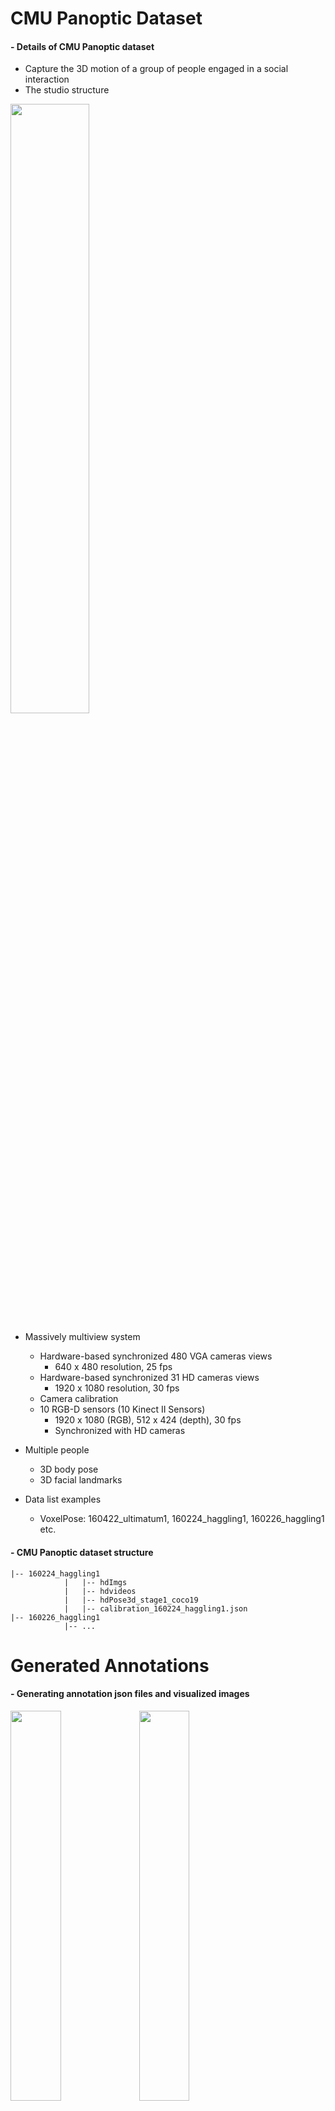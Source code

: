 CMU Panoptic Dataset
=============

#### - Details of CMU Panoptic dataset
  - Capture the 3D motion of a group of people engaged in a social interaction
  - The studio structure
  
  <img src="https://user-images.githubusercontent.com/52263269/202191388-473de652-5c21-40cc-9218-96dc939e9724.png" width="50%"></img>

  - Massively multiview system
    - Hardware-based synchronized 480 VGA cameras views
      - 640 x 480 resolution, 25 fps
    - Hardware-based synchronized 31 HD cameras views
      - 1920 x 1080 resolution, 30 fps
    - Camera calibration
    - 10 RGB-D sensors (10 Kinect Ⅱ Sensors)
      - 1920 x 1080 (RGB), 512 x 424 (depth), 30 fps
      - Synchronized with HD cameras
    
  - Multiple people
    - 3D body pose
    - 3D facial landmarks
    
  - Data list examples
    - VoxelPose: 160422_ultimatum1, 160224_haggling1, 160226_haggling1 etc.
    
#### - CMU Panoptic dataset structure

```
|-- 160224_haggling1
            |   |-- hdImgs
            |   |-- hdvideos
            |   |-- hdPose3d_stage1_coco19
            |   |-- calibration_160224_haggling1.json
|-- 160226_haggling1  
            |-- ...
```

Generated Annotations
=============

#### - Generating annotation json files and visualized images

  <img src="https://user-images.githubusercontent.com/52263269/202971006-dd8733de-a8d5-471c-bdb9-20702657e6e1.jpg" width="40%"></img>
  <img src="https://user-images.githubusercontent.com/52263269/202972107-75075843-87d2-4aa5-8b23-c1dbc835cac7.jpg" width="40%"></img>
  <img src="https://user-images.githubusercontent.com/52263269/202972266-2bf65cf9-bd80-47ea-a714-f8bf0d396e80.jpg" width="40%"></img>
  <img src="https://user-images.githubusercontent.com/52263269/202972373-875bcedd-3ac3-42ed-8e7a-2ac8de02dc3d.jpg" width="40%"></img>

#### - Annotation structures

```
|-- 160224_haggling1
            |   |-- calibration_160422_haggling1.json
            |   |-- 00_01
            |   |   |   |-- annotations
            |   |   |   |   |   |-- 00_03_00000206_gt.json
            |   |   |   |   |   |-- ...
            |   |   |   |-- origin_images
            |   |   |   |   |   |-- 00_03_00000206.jpg
            |   |   |   |   |   |-- ...
            |   |   |   |-- vis_images
            |   |   |   |   |   |-- 00_03_00000206_vis.jpg
            |   |   |   |   |   |-- ...
            |   |-- 00_02
            |   |-- ...
|-- 160226_haggling1  
            |-- ...
```

#### - Annotation json file format
  
```
{"bodies": [
  { "view_id": view id (HD camera id),
  "id": person id,
  "num_person": number of the people,
  "input_width": image width (1920),
  "input_height": image height (1080),
  "transformed_joints_3d": GT transformed joints 3d,
  "transformed_joints_3d_vis": visualization flags of joints 3d,
  "projected_joints_2d": GT joints 2d projected by joints 3d using camera parameters in each view,
  "projected_joints_2d_vis": visualization flags of joints 2d,
  "bbox": bounding boxes created by adding and subtracting an offset from the min/maxvalues of x and y values of each person's GT 2D keypoint,
  "bbox_clip": bbox cliped by image size,
  "vis_bbox": bounding boxes created by adding and subtracting an offset from the min/max values of x and y values of each person's GT 2D keypoint that visualization flag value is true,
  "vis_bbox_clip": vis_bbox cliped by image size }
  , ...
  ]
}
```

#### - Keypoints format
  
```
0: Neck
1: Nose
2: BodyCenter (center of hips)
3: lShoulder
4: lElbow
5: lWrist,
6: lHip
7: lKnee
8: lAnkle
9: rShoulder
10: rElbow
11: rWrist
12: rHip
13: rKnee
14: rAnkle
15: lEye
16: lEar
17: rEye
18: rEar
```

  - 3d keypoints: [x0, y0, z0, x1, y1, z1, ...]
  - 2d keypoints: [x0, y0, x1, y1, ...]

#### - Bounding box format of each 2d view
  - Box format: [left_top_x, left_top_y, right_bottom_x, right_bottom_y]
  - A box of people that has 3d coordinates but is not visible in the 2d view has coordinates [0, 0, 0, 0]

Docker Environments
=============

#### - Pull docker environment

```
docker pull qbxlvnf11docker/panoptic_dataset_env:latest
```

#### - Run docker environment

```
nvidia-docker run -it -p 9000:9000 -e GRANT_SUDO=yes --user root --name panoptic_dataset_env --shm-size=4G -v {folder}:/workspace -w /workspace qbxlvnf11docker/panoptic_dataset_env bash
```

How to use
=============

#### - Building Panoptic dataset annotations
  - Select the dataset and camera id to extract annotations by editing config file

```
python main.py --panoptic_config_file_path ./Panoptic_configs/Panoptic_annotations_builder_config.yaml
```

#### - Panoptic dataset download & preparation
  - Variable 'datasets': select the sequences to download
  - Variable 'nodes': select the camera ids to download

```
apt-get install wget
cd ./Panoptic_download_toolbox_scripts
./getData_list.sh
./extractAll_list.sh
```

References
=============

#### - CMU Panoptic dataset paper
```
@article{CMU Panoptic Dataset,
  title={Panoptic Studio: A Massively Multiview System for Social Interaction Capture},
  author={Hanbyul Joo et al.},
  journal = {arXiv},
  year={2016}
}
```

#### - CMU Panoptic dataset

https://www.cs.cmu.edu/~hanbyulj/panoptic-studio/

https://paperswithcode.com/dataset/cmu-panoptic

#### - CMU Panoptic dataset download toolbox

https://github.com/CMU-Perceptual-Computing-Lab/panoptic-toolbox

#### - CMU Panoptic Pytorch dataset class 

https://github.com/microsoft/voxelpose-pytorch

Author
=============

#### - LinkedIn: https://www.linkedin.com/in/taeyong-kong-016bb2154

#### - Blog URL: https://blog.naver.com/qbxlvnf11

#### - Email: qbxlvnf11@google.com, qbxlvnf11@naver.com
